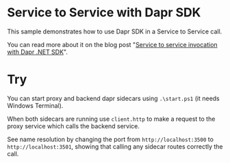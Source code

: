 ﻿# Service to Service with Dapr SDK

This sample demonstrates how to use Dapr SDK in a Service to Service call.

You can read more about it on the blog post "[Service to service invocation with Dapr .NET SDK](https://laurentkempe.com/2021/03/16/service-to-service-invocation-with-dapr-dotnet-sdk/)".

# Try

You can start proxy and backend dapr sidecars using `.\start.ps1` (it needs Windows Terminal).

When both sidecars are running use `client.http` to make a request to the proxy service which calls the backend service.

See name resolution by changing the port from `http://localhost:3500` to `http://localhost:3501`, showing that calling any sidecar routes correctly the call.
